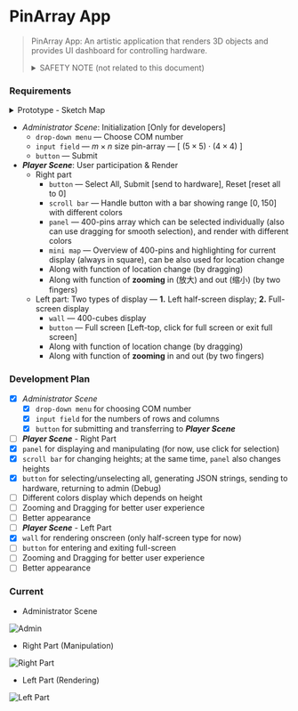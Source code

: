 # PinArray App

> PinArray App: An artistic application that renders 3D objects and provides UI dashboard for controlling hardware.
>
> <details><summary>SAFETY NOTE (not related to this document)</summary>
> SAFETY NOTE: there are two main instruments, Podium and Pin-Array
> - Pin-Array with several radiator fans
>   - Power Supply (Hong Kong socket plug to Chinese plug)
>     - input:  110V/220V (450W)
>   - To avoid burns, avoid touching motors below the Pin-Array
>   - To avoid physical injuries, avoid closing radiator pans behind the Pin-Array
>   - To avoid electric shocks, avoid touching exposed lines and plugs
> - Podium with tablet
>   - Power Supply (Hong Kong socket plug to Chinese plug)
>     - input: 220V (==TODO==)
> - Both instruments
>   - To avoid fires, make sure the instruments away from water, dust, direct solar radiation, bad ventilation and elevated environment
>   - To avoid damages to the instruments, make sure the plugs detached from socket before moving them, chemicals away from them, and no heavy objects upon them
> </details>

### Requirements

<details>
<summary>Prototype - Sketch Map</summary>
<img src="https://github.com/huang-feiyu/HK-PinArray-App/assets/70138429/b25da606-d755-46dc-bf3e-52a42740bfde"/>
</details>


* *Administrator Scene*: Initialization [Only for developers]
  * `drop-down menu` — Choose COM number
  * `input field` — $m \times n$ size pin-array — [ $(5 \times 5) \cdot (4 \times 4)$ ]
  * `button` — Submit
* ***Player Scene***: User participation & Render
  * Right part
    * `button` — Select All, Submit [send to hardware], Reset [reset all to 0]
    * `scroll bar` — Handle button with a bar showing range $[0, 150]$ with different colors
    * `panel` — 400-pins array which can be selected individually (also can use dragging for smooth selection), and render with different colors
    * `mini map` — Overview of 400-pins and highlighting for current display (always in square), can be also used for location change
    * Along with function of location change (by dragging)
    * Along with function of **zooming** in (放大) and out (缩小) (by two fingers)
  * Left part: Two types of display — **1.** Left half-screen display; **2.** Full-screen display
    * `wall` — 400-cubes display
    * `button` — Full screen [Left-top, click for full screen or exit full screen]
    * Along with function of location change (by dragging)
    * Along with function of **zooming** in and out (by two fingers)

### Development Plan

- [x] *Administrator Scene*
  - [x] `drop-down menu` for choosing COM number
  - [x] `input field` for the numbers of rows and columns
  - [x] `button` for submitting and transferring to ***Player Scene***
- [ ]  ***Player Scene*** - Right Part
  - [x] `panel` for displaying and manipulating (for now, use click for selection)
  - [x] `scroll bar` for changing heights; at the same time, `panel` also changes heights
  - [x] `button` for selecting/unselecting all, generating JSON strings, sending to hardware, returning to admin (Debug)
  - [ ] Different colors display which depends on height
  - [ ] Zooming and Dragging for better user experience
  - [ ] Better appearance
- [ ]  ***Player Scene*** - Left Part
  - [x] `wall` for rendering onscreen (only half-screen type for now)
  - [ ] `button` for entering and exiting full-screen
  - [ ] Zooming and Dragging for better user experience
  - [ ] Better appearance

### Current

* Administrator Scene

![Admin](https://github.com/huang-feiyu/HK-PinArray-App/assets/70138429/6c545910-98c9-42ca-9cbb-023e33bc5e44)

* Right Part (Manipulation)

![Right Part](https://github.com/huang-feiyu/HK-PinArray-App/assets/70138429/a9ba5d16-9705-4dc5-aa7e-90a71ee61e6a)

* Left Part (Rendering)

![Left Part](https://github.com/huang-feiyu/HK-PinArray-App/assets/70138429/557e86de-e4e2-4aa0-8e35-a0396f16072d)
